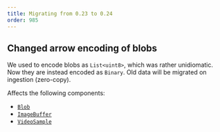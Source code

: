 ```yaml
---
title: Migrating from 0.23 to 0.24
order: 985
---
```

<!--   ^^^ this number must be _decremented_ when you copy/paste this file -->

## Changed arrow encoding of blobs
We used to encode blobs as `List<uint8>`, which was rather unidiomatic.
Now they are instead encoded as `Binary`.
Old data will be migrated on ingestion (zero-copy).

Affects the following components:
- [`Blob`](https://rerun.io/docs/reference/types/components/blob)
- [`ImageBuffer`](https://rerun.io/docs/reference/types/components/image_buffer)
- [`VideoSample`](https://rerun.io/docs/reference/types/components/video_sample)
